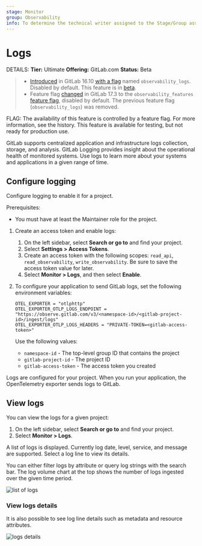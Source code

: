 ```yaml
---
stage: Monitor
group: Observability
info: To determine the technical writer assigned to the Stage/Group associated with this page, see https://handbook.gitlab.com/handbook/product/ux/technical-writing/#assignments
---
```


# Logs

DETAILS:
**Tier:** Ultimate
**Offering:** GitLab.com
**Status:** Beta

> - [Introduced](https://gitlab.com/gitlab-org/gitlab/-/merge_requests/143027) in GitLab 16.10 [with a flag](../administration/feature_flags.md) named `observability_logs`. Disabled by default. This feature is in [beta](../policy/experiment-beta-support.md#beta).
> - Feature flag [changed](https://gitlab.com/gitlab-org/gitlab/-/merge_requests/158786) in GitLab 17.3 to the `observability_features` [feature flag](../administration/feature_flags.md), disabled by default. The previous feature flag (`observability_logs`) was removed.

FLAG:
The availability of this feature is controlled by a feature flag.
For more information, see the history.
This feature is available for testing, but not ready for production use.

GitLab supports centralized application and infrastructure logs collection, storage, and analysis.
GitLab Logging provides insight about the operational health of monitored systems.
Use logs to learn more about your systems and applications in a given range of time.

## Configure logging

Configure logging to enable it for a project.

Prerequisites:

- You must have at least the Maintainer role for the project.

1. Create an access token and enable logs:
   1. On the left sidebar, select **Search or go to** and find your project.
   1. Select **Settings > Access Tokens**.
   1. Create an access token with the following scopes: `read_api`, `read_observability`, `write_observability`. Be sure to save the access token value for later.
   1. Select **Monitor > Logs**, and then select **Enable**.
1. To configure your application to send GitLab logs, set the following environment variables:

   ```shell
   OTEL_EXPORTER = "otlphttp"
   OTEL_EXPORTER_OTLP_LOGS_ENDPOINT = "https://observe.gitlab.com/v3/<namespace-id>/<gitlab-project-id>/ingest/logs"
   OTEL_EXPORTER_OTLP_LOGS_HEADERS = "PRIVATE-TOKEN=<gitlab-access-token>"
   ```

   Use the following values:

   - `namespace-id` - The top-level group ID that contains the project
   - `gitlab-project-id` - The project ID
   - `gitlab-access-token` - The access token you created

Logs are configured for your project.
When you run your application, the OpenTelemetry exporter sends logs to GitLab.

## View logs

You can view the logs for a given project:

1. On the left sidebar, select **Search or go to** and find your project.
1. Select **Monitor > Logs**.

A list of logs is displayed. Currently log date, level, service, and message are supported.
Select a log line to view its details.

You can either filter logs by attribute or query log strings with the search bar.
The log volume chart at the top shows the number of logs ingested over the given time period.

![list of logs](img/logs_list_v17_1.png)

### View logs details

It is also possible to see log line details such as metadata and resource attributes.

![logs details](img/logs_details_v17_1.png)
